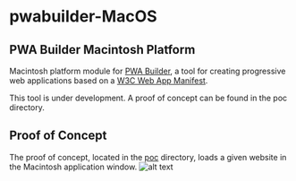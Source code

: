 # pwabuilder-MacOS

## PWA Builder Macintosh Platform

Macintosh platform module for [PWA Builder](https://www.pwabuilder.com), a tool for creating progressive web applications based on a [W3C Web App Manifest](https://www.w3.org/TR/appmanifest/).

This tool is under development. A proof of concept can be found in the poc directory.

## Proof of Concept
The proof of concept, located in the [poc](https://github.com/pwa-builder/pwabuilder-MacOS/tree/master/poc) directory, loads a given website in the Macintosh application window.
![alt text](https://github.com/pwa-builder/pwabuilder-MacOS/blob/master/poc/poc_screenshot.png "poc_screenshot.jpg")

